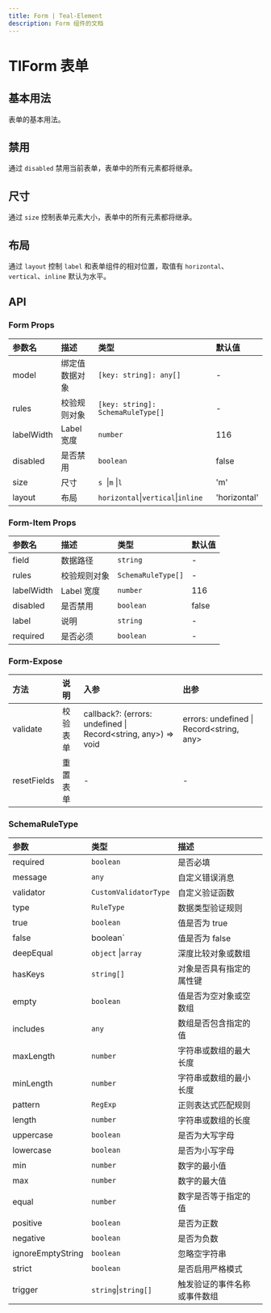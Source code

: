```yaml
---
title: Form | Teal-Element
description: Form 组件的文档
---
```


# TlForm 表单

## 基本用法

表单的基本用法。

<preview path="../demo/form/basic.vue" placeholder="place input" title="基础用法" description="Form 组件的基础用法"></preview>

## 禁用

通过 `disabled` 禁用当前表单，表单中的所有元素都将继承。

<preview path="../demo/form/disabled.vue" placeholder="place input" title="基础用法" description="Form 组件的基础用法"></preview>

## 尺寸

通过 `size` 控制表单元素大小，表单中的所有元素都将继承。

<preview path="../demo/form/size.vue" placeholder="place input" title="基础用法" description="Form 组件的基础用法"></preview>

## 布局

通过 `layout` 控制 `label` 和表单组件的相对位置，取值有 `horizontal`、`vertical`、`inline` 默认为水平。

<preview path="../demo/form/layout.vue" placeholder="place input" title="基础用法" description="Form 组件的基础用法"></preview>

## API

### Form Props

| 参数名     | 描述            | 类型                               | 默认值       |
| :--------- | :-------------- | :--------------------------------- | :----------- |
| model      | 绑定值 数据对象 | `[key: string]: any[]`             | -            |
| rules      | 校验规则对象    | `[key: string]: SchemaRuleType[]`  | -            |
| labelWidth | Label 宽度      | `number`                           | 116          |
| disabled   | 是否禁用        | `boolean`                          | false        |
| size       | 尺寸            | `s `\|`m` \|`l`                    | 'm'          |
| layout     | 布局            | `horizontal`\|`vertical`\|`inline` | 'horizontal' |

### Form-Item Props

| 参数名     | 描述         | 类型               | 默认值 |
| :--------- | :----------- | :----------------- | :----- |
| field      | 数据路径     | `string`           | -      |
| rules      | 校验规则对象 | `SchemaRuleType[]` | -      |
| labelWidth | Label 宽度   | `number`           | 116    |
| disabled   | 是否禁用     | `boolean`          | false  |
| label      | 说明         | `string`           | -      |
| required   | 是否必须     | `boolean`          | -      |

### Form-Expose

| 方法        | 说明     | 入参                                                          | 出参                                     |
| :---------- | :------- | :------------------------------------------------------------ | :--------------------------------------- |
| validate    | 校验表单 | callback?: (errors: undefined \| Record<string, any>) => void | errors: undefined \| Record<string, any> |
| resetFields | 重置表单 | -                                                             | -                                        |

### SchemaRuleType

| 参数              | 类型                  | 描述                         |
| :---------------- | :-------------------- | :--------------------------- |
| required          | `boolean`             | 是否必填                     |
| message           | `any`                 | 自定义错误消息               |
| validator         | `CustomValidatorType` | 自定义验证函数               |
| type              | `RuleType`            | 数据类型验证规则             |
| true              | `boolean`             | 值是否为 true                |
| false             | boolean`              | 值是否为 false               |
| deepEqual         | `object` \|`array`    | 深度比较对象或数组           |
| hasKeys           | `string[]`            | 对象是否具有指定的属性键     |
| empty             | `boolean`             | 值是否为空对象或空数组       |
| includes          | `any`                 | 数组是否包含指定的值         |
| maxLength         | `number`              | 字符串或数组的最大长度       |
| minLength         | `number`              | 字符串或数组的最小长度       |
| pattern           | `RegExp`              | 正则表达式匹配规则           |
| length            | `number`              | 字符串或数组的长度           |
| uppercase         | `boolean`             | 是否为大写字母               |
| lowercase         | `boolean`             | 是否为小写字母               |
| min               | `number`              | 数字的最小值                 |
| max               | `number`              | 数字的最大值                 |
| equal             | `number`              | 数字是否等于指定的值         |
| positive          | `boolean`             | 是否为正数                   |
| negative          | `boolean`             | 是否为负数                   |
| ignoreEmptyString | `boolean`             | 忽略空字符串                 |
| strict            | `boolean`             | 是否启用严格模式             |
| trigger           | `string`\|`string[]`  | 触发验证的事件名称或事件数组 |
